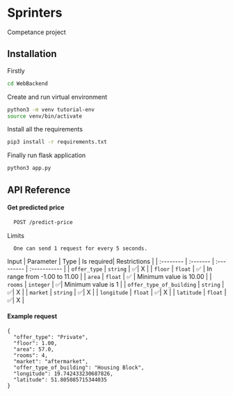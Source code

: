 # Sprinters
Competance project

## Installation

Firstly
```bash
cd WebBackend
```
Create and run virtual environment

```bash
python3 -m venv tutorial-env
source venv/bin/activate
```
Install all the requirements
```bash
pip3 install -r requirements.txt
```
Finally run flask application
```bash
python3 app.py
```

## API Reference

#### Get predicted price

```bash
  POST /predict-price
```
Limits
```
  One can send 1 request for every 5 seconds.
```
Input
| Parameter | Type     | Is required| Restrictions  |
| :-------- | :------- | :--------- | :----------- |
| `offer_type` | `string` | ✅| X |
| `floor` | `float` | ✅  | In range from -1.00 to 11.00 |
| `area` | `float` | ✅  | Minimum value is 10.00 |
| `rooms` | `integer` | ✅| Minimum value is 1 |
| `offer_type_of_building` | `string` | ✅| X |
| `market` | `string` | ✅| X |
| `longitude` | `float` | ✅| X |
| `latitude` | `float` | ✅| X |

#### Example request

```http
{
  "offer_type": "Private",
  "floor": 1.00,
  "area": 57.0,
  "rooms": 4,
  "market": "aftermarket",
  "offer_type_of_building": "Housing Block",
  "longitude": 19.742433230687826,
  "latitude": 51.805085715344035
}
```
